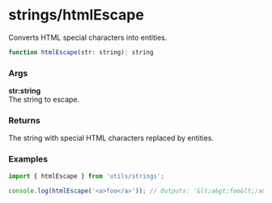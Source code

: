 strings/htmlEscape
==================
Converts HTML special characters into entities.

```js
function htmlEscape(str: string): string
```

### Args

**str:string**  
The string to escape.

### Returns
The string with special HTML characters replaced by entities.

### Examples

```js
import { htmlEscape } from 'utils/strings';

console.log(htmlEscape('<a>foo</a>')); // Outputs: '&lt;a&gt;foo&lt;/a&gt;'
```
